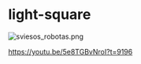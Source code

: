 # light-square
![sviesos_robotas.png](https://raw.githubusercontent.com/simonassank/light-square/master/docs/images/sviesos_robotas.png)

https://youtu.be/5e8TGBvNroI?t=9196
